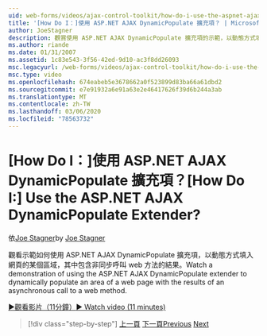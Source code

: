 ```yaml
---
uid: web-forms/videos/ajax-control-toolkit/how-do-i-use-the-aspnet-ajax-dynamicpopulate-extender
title: '[How Do I：]使用 ASP.NET AJAX DynamicPopulate 擴充項？ | Microsoft Docs'
author: JoeStagner
description: 觀賞使用 ASP.NET AJAX DynamicPopulate 擴充項的示範，以動態方式填入包含非同步 ca 結果的網頁區域 。
ms.author: riande
ms.date: 01/31/2007
ms.assetid: 1c83e543-3f56-42ed-9d10-ac3f8dd26093
msc.legacyurl: /web-forms/videos/ajax-control-toolkit/how-do-i-use-the-aspnet-ajax-dynamicpopulate-extender
msc.type: video
ms.openlocfilehash: 674eabeb5e3678662a0f523899d83ba66a61dbd2
ms.sourcegitcommit: e7e91932a6e91a63e2e46417626f39d6b244a3ab
ms.translationtype: MT
ms.contentlocale: zh-TW
ms.lasthandoff: 03/06/2020
ms.locfileid: "78563732"
---
```

# <a name="how-do-i-use-the-aspnet-ajax-dynamicpopulate-extender"></a><span data-ttu-id="5e4f0-104">[How Do I：]使用 ASP.NET AJAX DynamicPopulate 擴充項？</span><span class="sxs-lookup"><span data-stu-id="5e4f0-104">[How Do I:] Use the ASP.NET AJAX DynamicPopulate Extender?</span></span>

<span data-ttu-id="5e4f0-105">依[Joe Stagner](https://github.com/JoeStagner)</span><span class="sxs-lookup"><span data-stu-id="5e4f0-105">by [Joe Stagner](https://github.com/JoeStagner)</span></span>

<span data-ttu-id="5e4f0-106">觀看示範如何使用 ASP.NET AJAX DynamicPopulate 擴充項，以動態方式填入網頁的某個區域，其中包含非同步呼叫 web 方法的結果。</span><span class="sxs-lookup"><span data-stu-id="5e4f0-106">Watch a demonstration of using the ASP.NET AJAX DynamicPopulate extender to dynamically populate an area of a web page with the results of an asynchronous call to a web method.</span></span>

[<span data-ttu-id="5e4f0-107">&#9654;觀看影片（11分鐘）</span><span class="sxs-lookup"><span data-stu-id="5e4f0-107">&#9654; Watch video (11 minutes)</span></span>](https://channel9.msdn.com/Blogs/ASP-NET-Site-Videos/how-do-i-use-the-aspnet-ajax-dynamicpopulate-extender)

> [!div class="step-by-step"]
> <span data-ttu-id="5e4f0-108">[上一頁](how-do-i-use-the-aspnet-ajax-draggable-panel-extender.md)
> [下一頁](how-do-i-use-the-aspnet-ajax-filteredtextbox-extender.md)</span><span class="sxs-lookup"><span data-stu-id="5e4f0-108">[Previous](how-do-i-use-the-aspnet-ajax-draggable-panel-extender.md)
[Next](how-do-i-use-the-aspnet-ajax-filteredtextbox-extender.md)</span></span>
